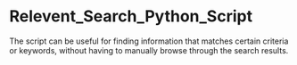 # Relevent_Search_Python_Script
The script can be useful for finding information that matches certain criteria or keywords, without having to manually browse through the search results. 
